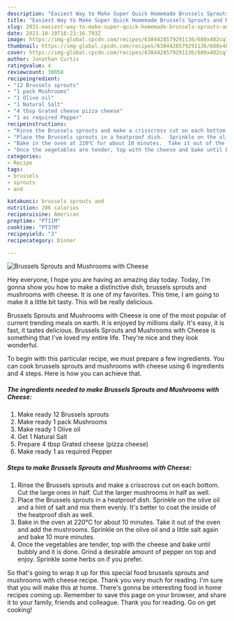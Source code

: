 ```yaml
---
description: "Easiest Way to Make Super Quick Homemade Brussels Sprouts and Mushrooms with Cheese"
title: "Easiest Way to Make Super Quick Homemade Brussels Sprouts and Mushrooms with Cheese"
slug: 2031-easiest-way-to-make-super-quick-homemade-brussels-sprouts-and-mushrooms-with-cheese
date: 2021-10-10T18:23:16.793Z
image: https://img-global.cpcdn.com/recipes/6384428579291136/680x482cq70/brussels-sprouts-and-mushrooms-with-cheese-recipe-main-photo.jpg
thumbnail: https://img-global.cpcdn.com/recipes/6384428579291136/680x482cq70/brussels-sprouts-and-mushrooms-with-cheese-recipe-main-photo.jpg
cover: https://img-global.cpcdn.com/recipes/6384428579291136/680x482cq70/brussels-sprouts-and-mushrooms-with-cheese-recipe-main-photo.jpg
author: Jonathan Curtis
ratingvalue: 4
reviewcount: 30058
recipeingredient:
- "12 Brussels sprouts"
- "1 pack Mushrooms"
- "1 Olive oil"
- "1 Natural Salt"
- "4 tbsp Grated cheese pizza cheese"
- "1 as required Pepper"
recipeinstructions:
- "Rinse the Brussels sprouts and make a crisscross cut on each bottom.  Cut the large ones in half. Cut the larger mushrooms in half as well."
- "Place the Brussels sprouts in a heatproof dish.  Sprinkle on the olive oil and a hint of salt and mix them evenly.  It's better to coat the inside of the heatproof dish as well."
- "Bake in the oven at 220℃ for about 10 minutes.  Take it out of the oven and add the mushrooms.  Sprinkle on the olive oil and a little salt again and bake 10 more minutes."
- "Once the vegetables are tender, top with the cheese and bake until bubbly and it is done.  Grind a desirable amount of pepper on top and enjoy.  Sprinkle some herbs on if you prefer."
categories:
- Recipe
tags:
- brussels
- sprouts
- and

katakunci: brussels sprouts and 
nutrition: 286 calories
recipecuisine: American
preptime: "PT11M"
cooktime: "PT37M"
recipeyield: "3"
recipecategory: Dinner

---
```



![Brussels Sprouts and Mushrooms with Cheese](https://img-global.cpcdn.com/recipes/6384428579291136/680x482cq70/brussels-sprouts-and-mushrooms-with-cheese-recipe-main-photo.jpg)

Hey everyone, I hope you are having an amazing day today. Today, I'm gonna show you how to make a distinctive dish, brussels sprouts and mushrooms with cheese. It is one of my favorites. This time, I am going to make it a little bit tasty. This will be really delicious.



Brussels Sprouts and Mushrooms with Cheese is one of the most popular of current trending meals on earth. It is enjoyed by millions daily. It's easy, it is fast, it tastes delicious. Brussels Sprouts and Mushrooms with Cheese is something that I've loved my entire life. They're nice and they look wonderful.


To begin with this particular recipe, we must prepare a few ingredients. You can cook brussels sprouts and mushrooms with cheese using 6 ingredients and 4 steps. Here is how you can achieve that.

<!--inarticleads1-->

##### The ingredients needed to make Brussels Sprouts and Mushrooms with Cheese:

1. Make ready 12 Brussels sprouts
1. Make ready 1 pack Mushrooms
1. Make ready 1 Olive oil
1. Get 1 Natural Salt
1. Prepare 4 tbsp Grated cheese (pizza cheese)
1. Make ready 1 as required Pepper




<!--inarticleads2-->

##### Steps to make Brussels Sprouts and Mushrooms with Cheese:

1. Rinse the Brussels sprouts and make a crisscross cut on each bottom.  Cut the large ones in half. Cut the larger mushrooms in half as well.
1. Place the Brussels sprouts in a heatproof dish.  Sprinkle on the olive oil and a hint of salt and mix them evenly.  It's better to coat the inside of the heatproof dish as well.
1. Bake in the oven at 220℃ for about 10 minutes.  Take it out of the oven and add the mushrooms.  Sprinkle on the olive oil and a little salt again and bake 10 more minutes.
1. Once the vegetables are tender, top with the cheese and bake until bubbly and it is done.  Grind a desirable amount of pepper on top and enjoy.  Sprinkle some herbs on if you prefer.




So that's going to wrap it up for this special food brussels sprouts and mushrooms with cheese recipe. Thank you very much for reading. I'm sure that you will make this at home. There's gonna be interesting food in home recipes coming up. Remember to save this page on your browser, and share it to your family, friends and colleague. Thank you for reading. Go on get cooking!
